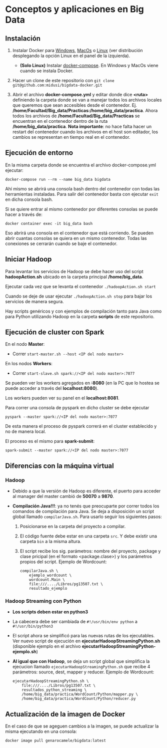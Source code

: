 # Conceptos y aplicaciones en Big Data

## Instalación

1. Instalar Docker para [Windows](https://docs.docker.com/docker-for-windows/install/), [MacOs](https://docs.docker.com/docker-for-mac/install/) o [Linux](https://docs.docker.com/install/) (ver distribución desplegando la opción Linux en el panel de la izquierda).
    - **(Solo Linux)** Instalar [docker-compose](https://docs.docker.com/compose/install/). En Windows y MacOs viene cuando se instala Docker.

1. Hacer un clone de este repositorio con `git clone git@github.com:midusi/bigdata-docker.git`

1. Abrir el archivo __docker-compose.yml__ y editar donde dice __\<ruta\>__ definiendo la carpeta donde se van a manejar todos los archivos locales que queremos que sean accesibles desde el contenedor. Ej. __/home/Facultad/Big_data/Practicas:/home/big_data/practica__. Ahora todos los archivos de __/home/Facultad/Big_data/Practicas__ se encuentran en el contenedor dentro de la ruta __/home/big_data/practica__. **Nota importante**: no hace falta hacer un restart del contenedor cuando los archivos en el host son editador, los cambios se representan en tiempo real en el contenedor.

## Ejecución de entorno

En la misma carpeta donde se encuentra el archivo docker-compose.yml ejecutar:

`docker-compose run --rm --name big_data bigdata`

Ahí mismo se abrirá una consola bash dentro del contenedor con todas las herramientas instaladas. Para salir del contenedor basta con ejecutar `exit` en dicha consola bash.

Si se quiere entrar al mismo contenedor por diferentes consolas se puede hacer a través de:

`docker container exec -it big_data bash`

Eso abrirá una consola en el contenedor que está corriendo. Se pueden abrir cuantas consolas se quiera en un mismo contenedor. Todas las conexiones se cerrarán cuando se baje el contenedor.

## Iniciar Hadoop

Para levantar los servicios de Hadoop se debe hacer uso del script __hadoopAction.sh__ ubicado en la carpeta principal __/home/big_data__.

Ejecutar cada vez que se levanta el contenedor `./hadoopAction.sh start`

Cuando se deje de usar ejecutar `./hadoopAction.sh stop` para bajar los servicios de manera segura.

Hay scripts genéricos y con ejemplos de compilación tanto para Java como para Python utilizando Hadoop en la carpeta __scripts__ de este repositorio.

## Ejecución de cluster con Spark

En el nodo **Master**:

- Correr `start-master.sh --host <IP del nodo master>`

En los nodos **Workers**:

- Correr `start-slave.sh spark://<IP del nodo master>:7077`

Se pueden ver los workers agregados en __<IP del nodo master>:8080__ (en la PC que lo hostea se puede acceder a través del **localhost:8080**).

Los workers pueden ver su panel en el __localhost:8081__.

Para correr una consola de pyspark en dicho cluster se debe ejecutar

`pyspark --master spark://<IP del nodo master>:7077`

De esta manera el proceso de pyspark correrá en el cluster establecido y no de manera local.

El proceso es el mismo para **spark-submit**:

`spark-submit --master spark://<IP del nodo master>:7077`

## Diferencias con la máquina virtual

### Hadoop

- Debido a que la versión de Hadoop es diferente, el puerto para acceder al manager del master cambió de **50070** a **9870**.

- **Compilación Java!!!**: ya no tenés que preocuparte por correr todos los comandos de compilación para Java. Se deja a disposición un script global llamado `compilarJava.sh`. Para usarlo seguir los siguientes pasos:
    1. Posicionarse en la carpeta del proyecto a compilar.
    1. El código fuente debe estar en una carpeta `src`. Y debe existir una carpeta `bin` a la misma altura.
    1. El script recibe los sig. parámetros: nombre del proyecto, package y clase pricipal (en el formato <package.clase>) y los parámetros propios del script. Ejemplo de Wordcount:
    
        ```
        compilarJava.sh \
            ejemplo_wordcount \
            wordcount.Main \
            file:///..../Libros/pg13507.txt \
            resultado_ejemplo
        ```

### Hadoop Streaming con Python

- **Los scripts deben estar en python3**
- La cabecera debe ser cambiada de `#!/usr/bin/env python` a `#!/usr/bin/python3`
- El script ahora se simplificó para las nuevas rutas de los ejecutables. Ver nuevo script de ejecución en __ejecutarHadoopStreamingPython.sh__ (disponible ejemplo en el archivo __ejecutarHadoopStreamingPython-ejemplo.sh__)
- **Al igual que con Hadoop**, se deja un script global que simplifica la ejecucion llamado `ejecutarHadoopStreamingPython.sh` que recibe 4 parámetros: source, dest, mapper y reducer. Ejemplo de Wordcount:

    ```
    ejecutarHadoopStreamingPython.sh \
        file:///..../Libros/pg13507.txt \
        resultados_python_streaming \
        /home/big_data/practica/WordCount/Python/mapper.py \
        /home/big_data/practica/WordCount/Python/reducer.py
    ```

## Actualización de la imagen de Docker

En el caso de que se ageguen cambios a la imagen, se puede actualizar la misma ejecutando en una consola:

`docker image pull genarocamele/bigdata:latest`